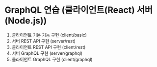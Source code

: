 # GraphQL 연습 (클라이언트(React) 서버(Node.js))

1. 클라이언트 기본 기능 구현 (client/basic)
2. 서버 REST API 구현 (server/rest)
3. 클라이언트 REST API 구현 (client/rest)
4. 서버 GraphQL 구현 (server/graphql)
5. 클라이언트 GraphQL 구현 (client/graphql)
